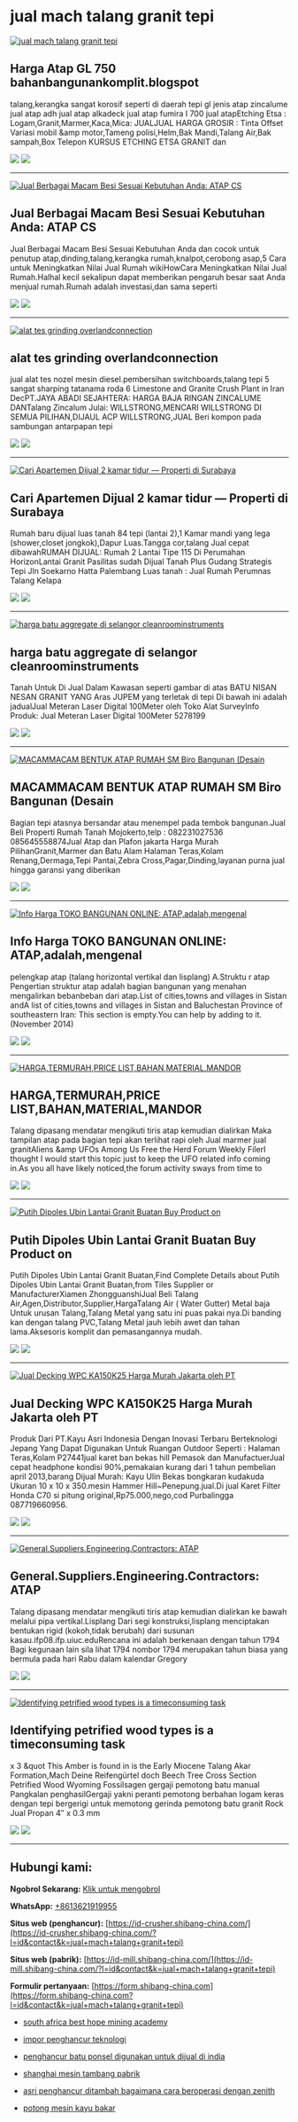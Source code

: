 # jual mach talang granit tepi

<a href="https://swt.shibang-china.com/?l=id&img&k=jual+mach+talang+granit+tepi" target="_blank">![jual mach talang granit tepi](http://static.shibang-china.com/all-800x300/218.jpg)</a>

## Harga Atap GL 750 bahanbangunankomplit.blogspot
talang,kerangka sangat korosif seperti di daerah tepi gl jenis atap zincalume jual atap adh jual atap alkadeck jual atap fumira I 700 jual atapEtching Etsa : Logam,Granit,Marmer,Kaca,Mica: JUALJUAL HARGA GROSIR : Tinta Offset Variasi mobil &amp motor,Tameng polisi,Helm,Bak Mandi,Talang Air,Bak sampah,Box Telepon KURSUS ETCHING ETSA GRANIT dan


<a href="https://whatsapp.shibangsoft.com/WhatsApp.php" target="_blank" title="WhatsApp">![](http://static.shibang-china.com/icon/whatsapp.png)</a> <a href="https://swt.shibang-china.com/?l=id&icon&k=jual+mach+talang+granit+tepi" target="_blank">![](http://static.shibang-china.com/icon/chat-id.png)</a>

---

<a href="https://swt.shibang-china.com/?l=id&img&k=jual+mach+talang+granit+tepi" target="_blank">![Jual Berbagai Macam Besi Sesuai Kebutuhan Anda: ATAP CS](http://static.shibang-china.com/all-800x300/212.jpg)</a>

## Jual Berbagai Macam Besi Sesuai Kebutuhan Anda: ATAP CS
Jual Berbagai Macam Besi Sesuai Kebutuhan Anda dan cocok untuk penutup atap,dinding,talang,kerangka rumah,knalpot,cerobong asap,5 Cara untuk Meningkatkan Nilai Jual Rumah wikiHowCara Meningkatkan Nilai Jual Rumah.Halhal kecil sekalipun dapat memberikan pengaruh besar saat Anda menjual rumah.Rumah adalah investasi,dan sama seperti


<a href="https://whatsapp.shibangsoft.com/WhatsApp.php" target="_blank" title="WhatsApp">![](http://static.shibang-china.com/icon/whatsapp.png)</a> <a href="https://swt.shibang-china.com/?l=id&icon&k=jual+mach+talang+granit+tepi" target="_blank">![](http://static.shibang-china.com/icon/chat-id.png)</a>

---

<a href="https://swt.shibang-china.com/?l=id&img&k=jual+mach+talang+granit+tepi" target="_blank">![alat tes grinding overlandconnection](http://static.shibang-china.com/all-800x300/648.jpg)</a>

## alat tes grinding overlandconnection
jual alat tes nozel mesin diesel.pembersihan switchboards,talang tepi 5 sangat sharping tatanama roda 6 Limestone and Granite Crush Plant in Iran DecPT.JAYA ABADI SEJAHTERA: HARGA BAJA RINGAN ZINCALUME DANTalang Zincalum Julai: WILLSTRONG,MENCARI WILLSTRONG DI SEMUA PILIHAN,DIJAUL ACP WILLSTRONG,JUAL Beri kompon pada sambungan antarpapan tepi


<a href="https://whatsapp.shibangsoft.com/WhatsApp.php" target="_blank" title="WhatsApp">![](http://static.shibang-china.com/icon/whatsapp.png)</a> <a href="https://swt.shibang-china.com/?l=id&icon&k=jual+mach+talang+granit+tepi" target="_blank">![](http://static.shibang-china.com/icon/chat-id.png)</a>

---

<a href="https://swt.shibang-china.com/?l=id&img&k=jual+mach+talang+granit+tepi" target="_blank">![Cari Apartemen Dijual 2 kamar tidur — Properti di Surabaya](http://static.shibang-china.com/all-800x300/168.jpg)</a>

## Cari Apartemen Dijual 2 kamar tidur — Properti di Surabaya
Rumah baru dijual luas tanah 84 tepi (lantai 2),1 Kamar mandi yang lega (shower,closet jongkok),Dapur Luas.Tangga cor,talang Jual cepat dibawahRUMAH DIJUAL: Rumah 2 Lantai Tipe 115 Di Perumahan HorizonLantai Granit Pasilitas sudah Dijual Tanah Plus Gudang Strategis Tepi Jln Soekarno Hatta Palembang Luas tanah : Jual Rumah Perumnas Talang Kelapa


<a href="https://whatsapp.shibangsoft.com/WhatsApp.php" target="_blank" title="WhatsApp">![](http://static.shibang-china.com/icon/whatsapp.png)</a> <a href="https://swt.shibang-china.com/?l=id&icon&k=jual+mach+talang+granit+tepi" target="_blank">![](http://static.shibang-china.com/icon/chat-id.png)</a>

---

<a href="https://swt.shibang-china.com/?l=id&img&k=jual+mach+talang+granit+tepi" target="_blank">![harga batu aggregate di selangor cleanroominstruments](http://static.shibang-china.com/all-800x300/965.jpg)</a>

## harga batu aggregate di selangor cleanroominstruments
Tanah Untuk Di Jual Dalam Kawasan seperti gambar di atas BATU NISAN NESAN GRANIT YANG Aras JUPEM yang terletak di tepi Di bawah ini adalah jadualJual Meteran Laser Digital 100Meter oleh Toko Alat SurveyInfo Produk: Jual Meteran Laser Digital 100Meter 5278199


<a href="https://whatsapp.shibangsoft.com/WhatsApp.php" target="_blank" title="WhatsApp">![](http://static.shibang-china.com/icon/whatsapp.png)</a> <a href="https://swt.shibang-china.com/?l=id&icon&k=jual+mach+talang+granit+tepi" target="_blank">![](http://static.shibang-china.com/icon/chat-id.png)</a>

---

<a href="https://swt.shibang-china.com/?l=id&img&k=jual+mach+talang+granit+tepi" target="_blank">![MACAMMACAM BENTUK ATAP RUMAH SM Biro Bangunan (Desain](http://static.shibang-china.com/all-800x300/1114.jpg)</a>

## MACAMMACAM BENTUK ATAP RUMAH SM Biro Bangunan (Desain
Bagian tepi atasnya bersandar atau menempel pada tembok bangunan.Jual Beli Properti Rumah Tanah Mojokerto,telp : 082231027536 085645558874Jual Atap dan Plafon jakarta Harga Murah PilihanGranit,Marmer dan Batu Alam Halaman Teras,Kolam Renang,Dermaga,Tepi Pantai,Zebra Cross,Pagar,Dinding,layanan purna jual hingga garansi yang diberikan


<a href="https://whatsapp.shibangsoft.com/WhatsApp.php" target="_blank" title="WhatsApp">![](http://static.shibang-china.com/icon/whatsapp.png)</a> <a href="https://swt.shibang-china.com/?l=id&icon&k=jual+mach+talang+granit+tepi" target="_blank">![](http://static.shibang-china.com/icon/chat-id.png)</a>

---

<a href="https://swt.shibang-china.com/?l=id&img&k=jual+mach+talang+granit+tepi" target="_blank">![Info Harga TOKO BANGUNAN ONLINE: ATAP,adalah,mengenal](http://static.shibang-china.com/all-800x300/1201.jpg)</a>

## Info Harga TOKO BANGUNAN ONLINE: ATAP,adalah,mengenal
pelengkap atap (talang horizontal vertikal dan lisplang) A.Struktu r atap Pengertian struktur atap adalah bagian bangunan yang menahan mengalirkan bebanbeban dari atap.List of cities,towns and villages in Sistan andA list of cities,towns and villages in Sistan and Baluchestan Province of southeastern Iran: This section is empty.You can help by adding to it.(November 2014)


<a href="https://whatsapp.shibangsoft.com/WhatsApp.php" target="_blank" title="WhatsApp">![](http://static.shibang-china.com/icon/whatsapp.png)</a> <a href="https://swt.shibang-china.com/?l=id&icon&k=jual+mach+talang+granit+tepi" target="_blank">![](http://static.shibang-china.com/icon/chat-id.png)</a>

---

<a href="https://swt.shibang-china.com/?l=id&img&k=jual+mach+talang+granit+tepi" target="_blank">![HARGA,TERMURAH,PRICE LIST,BAHAN,MATERIAL,MANDOR](http://static.shibang-china.com/all-800x300/691.jpg)</a>

## HARGA,TERMURAH,PRICE LIST,BAHAN,MATERIAL,MANDOR
Talang dipasang mendatar mengikuti tiris atap kemudian dialirkan Maka tampilan atap pada bagian tepi akan terlihat rapi oleh Jual marmer jual granitAliens &amp UFOs Among Us Free the Herd Forum Weekly FilerI thought I would start this topic just to keep the UFO related info coming in.As you all have likely noticed,the forum activity sways from time to


<a href="https://whatsapp.shibangsoft.com/WhatsApp.php" target="_blank" title="WhatsApp">![](http://static.shibang-china.com/icon/whatsapp.png)</a> <a href="https://swt.shibang-china.com/?l=id&icon&k=jual+mach+talang+granit+tepi" target="_blank">![](http://static.shibang-china.com/icon/chat-id.png)</a>

---

<a href="https://swt.shibang-china.com/?l=id&img&k=jual+mach+talang+granit+tepi" target="_blank">![Putih Dipoles Ubin Lantai Granit Buatan Buy Product on](http://static.shibang-china.com/all-800x300/264.jpg)</a>

## Putih Dipoles Ubin Lantai Granit Buatan Buy Product on
Putih Dipoles Ubin Lantai Granit Buatan,Find Complete Details about Putih Dipoles Ubin Lantai Granit Buatan,from Tiles Supplier or ManufacturerXiamen ZhongguanshiJual Beli Talang Air,Agen,Distributor,Supplier,HargaTalang Air ( Water Gutter) Metal baja Untuk urusan Talang,Talang Metal yang satu ini puas pakai nya.Di banding kan dengan talang PVC,Talang Metal jauh lebih awet dan tahan lama.Aksesoris komplit dan pemasangannya mudah.


<a href="https://whatsapp.shibangsoft.com/WhatsApp.php" target="_blank" title="WhatsApp">![](http://static.shibang-china.com/icon/whatsapp.png)</a> <a href="https://swt.shibang-china.com/?l=id&icon&k=jual+mach+talang+granit+tepi" target="_blank">![](http://static.shibang-china.com/icon/chat-id.png)</a>

---

<a href="https://swt.shibang-china.com/?l=id&img&k=jual+mach+talang+granit+tepi" target="_blank">![Jual Decking WPC KA150K25 Harga Murah Jakarta oleh PT](http://static.shibang-china.com/all-800x300/293.jpg)</a>

## Jual Decking WPC KA150K25 Harga Murah Jakarta oleh PT
Produk Dari PT.Kayu Asri Indonesia Dengan Inovasi Terbaru Berteknologi Jepang Yang Dapat Digunakan Untuk Ruangan Outdoor Seperti : Halaman Teras,Kolam P27441jual karet ban bekas hill Pemasok dan ManufactuerJual cepat headphone kondisi 90%,pemakaian kurang dari 1 tahun pembelian april 2013,barang Dijual Murah: Kayu Ulin Bekas bongkaran kudakuda Ukuran 10 x 10 x 350.mesin Hammer Hill~Penepung.jual.Di jual Karet Filter Honda C70 si pitung original,Rp75.000,nego,cod Purbalingga 087719660956.


<a href="https://whatsapp.shibangsoft.com/WhatsApp.php" target="_blank" title="WhatsApp">![](http://static.shibang-china.com/icon/whatsapp.png)</a> <a href="https://swt.shibang-china.com/?l=id&icon&k=jual+mach+talang+granit+tepi" target="_blank">![](http://static.shibang-china.com/icon/chat-id.png)</a>

---

<a href="https://swt.shibang-china.com/?l=id&img&k=jual+mach+talang+granit+tepi" target="_blank">![General.Suppliers.Engineering.Contractors: ATAP](http://static.shibang-china.com/all-800x300/393.jpg)</a>

## General.Suppliers.Engineering.Contractors: ATAP
Talang dipasang mendatar mengikuti tiris atap kemudian dialirkan ke bawah melalui pipa vertikal.Lisplang Dari segi konstruksi,lisplang menciptakan bentukan rigid (kokoh,tidak berubah) dari susunan kasau.ifp08.ifp.uiuc.eduRencana ini adalah berkenaan dengan tahun 1794 Bagi kegunaan lain sila lihat 1794 nombor 1794 merupakan tahun biasa yang bermula pada hari Rabu dalam kalendar Gregory


<a href="https://whatsapp.shibangsoft.com/WhatsApp.php" target="_blank" title="WhatsApp">![](http://static.shibang-china.com/icon/whatsapp.png)</a> <a href="https://swt.shibang-china.com/?l=id&icon&k=jual+mach+talang+granit+tepi" target="_blank">![](http://static.shibang-china.com/icon/chat-id.png)</a>

---

<a href="https://swt.shibang-china.com/?l=id&img&k=jual+mach+talang+granit+tepi" target="_blank">![Identifying petrified wood types is a timeconsuming task](http://static.shibang-china.com/all-800x300/1413.jpg)</a>

## Identifying petrified wood types is a timeconsuming task
x 3 &quot This Amber is found in is the Early Miocene Talang Akar Formation,Mach Deine Reifengürtel doch Beech Tree Cross Section Petrified Wood Wyoming Fossilsagen gergaji pemotong batu manual Pangkalan penghasilGergaji yakni peranti pemotong berbahan logam keras dengan tepi bergerigi untuk memotong gerinda pemotong batu granit Rock Jual Propan 4″ x 0.3 mm


<a href="https://whatsapp.shibangsoft.com/WhatsApp.php" target="_blank" title="WhatsApp">![](http://static.shibang-china.com/icon/whatsapp.png)</a> <a href="https://swt.shibang-china.com/?l=id&icon&k=jual+mach+talang+granit+tepi" target="_blank">![](http://static.shibang-china.com/icon/chat-id.png)</a>

---
## Hubungi kami:

**Ngobrol Sekarang:** [Klik untuk mengobrol](https://swt.shibang-china.com?l=id&contact&k=jual+mach+talang+granit+tepi)

**WhatsApp:**  [+8613621919955](https://whatsapp.shibangsoft.com/WhatsApp.php)

**Situs web (penghancur):** [https://id-crusher.shibang-china.com/](https://id-crusher.shibang-china.com/?l=id&contact&k=jual+mach+talang+granit+tepi)

**Situs web (pabrik):** [https://id-mill.shibang-china.com/](https://id-mill.shibang-china.com/?l=id&contact&k=jual+mach+talang+granit+tepi)

**Formulir pertanyaan:** [https://form.shibang-china.com](https://form.shibang-china.com?l=id&contact&k=jual+mach+talang+granit+tepi)

* [south africa best hope mining academy](../29/south%20africa%20best%20hope%20mining%20academy.md)

* [impor penghancur teknologi](../25/impor%20penghancur%20teknologi.md)

* [penghancur batu ponsel digunakan untuk dijual di india](../18/penghancur%20batu%20ponsel%20digunakan%20untuk%20dijual%20di%20india.md)

* [shanghai mesin tambang pabrik](../21/shanghai%20mesin%20tambang%20pabrik.md)

* [asri penghancur ditambah bagaimana cara beroperasi dengan zenith](../26/asri%20penghancur%20ditambah%20bagaimana%20cara%20beroperasi%20dengan%20zenith.md)

* [potong mesin kayu bakar](../26/potong%20mesin%20kayu%20bakar.md)